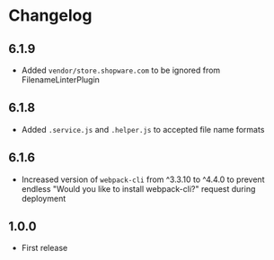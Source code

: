 # Changelog

## 6.1.9
- Added `vendor/store.shopware.com` to be ignored from FilenameLinterPlugin

## 6.1.8
- Added `.service.js` and `.helper.js` to accepted file name formats

## 6.1.6
- Increased version of `webpack-cli` from ^3.3.10 to ^4.4.0 to prevent endless 
"Would you like to install webpack-cli?" request during deployment

## 1.0.0
- First release
